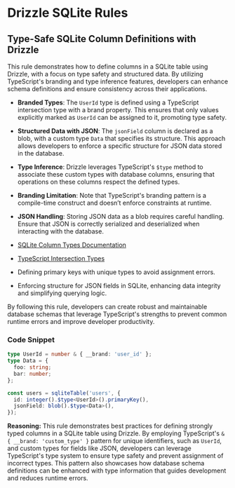 # Drizzle SQLite Rules

## Type-Safe SQLite Column Definitions with Drizzle

This rule demonstrates how to define columns in a SQLite table using Drizzle, with a focus on type safety and structured data. By utilizing TypeScript's branding and type inference features, developers can enhance schema definitions and ensure consistency across their applications.

- **Branded Types**: The `UserId` type is defined using a TypeScript intersection type with a brand property. This ensures that only values explicitly marked as `UserId` can be assigned to it, promoting type safety.
- **Structured Data with JSON**: The `jsonField` column is declared as a blob, with a custom type `Data` that specifies its structure. This approach allows developers to enforce a specific structure for JSON data stored in the database.
- **Type Inference**: Drizzle leverages TypeScript's `$type` method to associate these custom types with database columns, ensuring that operations on these columns respect the defined types.

- **Branding Limitation**: Note that TypeScript's branding pattern is a compile-time construct and doesn’t enforce constraints at runtime.
- **JSON Handling**: Storing JSON data as a blob requires careful handling. Ensure that JSON is correctly serialized and deserialized when interacting with the database.

- [SQLite Column Types Documentation](https://drizzle.zhcndoc.com/docs/column-types/sqlite)
- [TypeScript Intersection Types](https://www.typescriptlang.org/docs/handbook/unions-and-intersections.html)

- Defining primary keys with unique types to avoid assignment errors.
- Enforcing structure for JSON fields in SQLite, enhancing data integrity and simplifying querying logic.

By following this rule, developers can create robust and maintainable database schemas that leverage TypeScript's strengths to prevent common runtime errors and improve developer productivity.

### Code Snippet

```typescript
type UserId = number & { __brand: 'user_id' };
type Data = {
  foo: string;
  bar: number;
};

const users = sqliteTable('users', {
  id: integer().$type<UserId>().primaryKey(),
  jsonField: blob().$type<Data>(),
});
```

**Reasoning:** This rule demonstrates best practices for defining strongly typed columns in a SQLite table using Drizzle. By employing TypeScript's `& { __brand: 'custom_type' }` pattern for unique identifiers, such as `UserId`, and custom types for fields like JSON, developers can leverage TypeScript's type system to ensure type safety and prevent assignment of incorrect types. This pattern also showcases how database schema definitions can be enhanced with type information that guides development and reduces runtime errors.